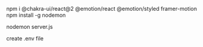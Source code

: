 npm i @chakra-ui/react@2 @emotion/react @emotion/styled framer-motion
npm install -g nodemon

nodemon server.js

create .env file
